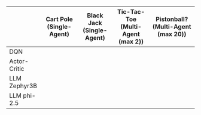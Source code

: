 |              | Cart Pole (Single-Agent) | Black Jack (Single-Agent) | Tic-Tac-Toe (Multi-Agent (max 2)) | Pistonball? (Multi-Agent (max 20)) |
| ------------ | ------------------------ | ------------------------- | --------------------------------- | ---------------------------------- |
| DQN          |                          |                           |                                   |                                    |
| Actor-Critic |                          |                           |                                   |                                    |
| LLM Zephyr3B |                          |                           |                                   |                                    |
| LLM phi-2.5  |                          |                           |                                   |                                    |